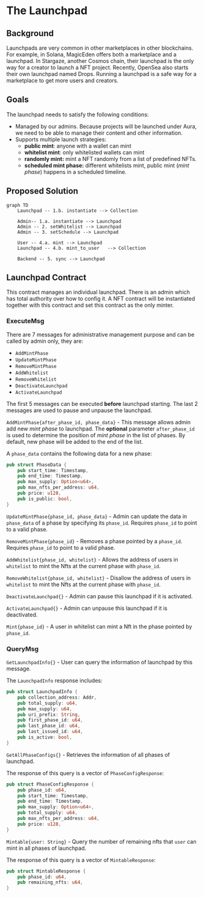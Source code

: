 # The Launchpad
## Background
Launchpads are very common in other marketplaces in other blockchains. For example, in Solana, MagicEden offers both a marketplace and a launchpad. In Stargaze, another Cosmos chain, their launchpad is the only way for a creator to launch a NFT project. Recently, OpenSea also starts their own launchpad named Drops. Running a launchpad is a safe way for a marketplace to get more users and creators.

## Goals
The launchpad needs to satisfy the following conditions:
- Managed by our admins. Because projects will be launched under Aura, we need to be able to manage their content and other information.
- Supports multiple launch strategies:
    - **public mint**: anyone with a wallet can mint
    - **whitelist mint**: only whitelisted wallets can mint
    - **randomly mint:** mint a NFT randomly from a list of predefined NFTs.
    - **scheduled mint phase:** different whitelists mint, public mint (*mint phase*) happens in a scheduled timeline.

## Proposed Solution
```mermaid
graph TD
    Launchpad -- 1.b. instantiate --> Collection

    Admin-- 1.a. instantiate --> Launchpad
	Admin -- 2. setWhitelist --> Launchpad
    Admin -- 3. setSchedule --> Launchpad

    User -- 4.a. mint --> Launchpad
    Launchpad -- 4.b. mint_to_user   --> Collection

    Backend -- 5. sync --> Launchpad
```

## Launchpad Contract
This contract manages an individual launchpad. There is an admin which has total authority over how to config it. A NFT contract will be instantiated together with this contract and set this contract as the only minter.

### ExecuteMsg

There are 7 messages for administrative management purpose and can be called by admin only, they are:
- `AddMintPhase`
- `UpdateMintPhase`
- `RemoveMintPhase`
- `AddWhitelist`
- `RemoveWhitelist`
- `DeactivateLaunchpad`
- `ActivateLaunchpad`

The first 5 messages can be executed **before** launchpad starting. The last 2 messages are used to pause and unpause the launchpad.

`AddMintPhase{after_phase_id, phase_data}` - This message allows admin add new *mint phase* to launchpad. 
The **optional** parameter `after_phase_id` is used to determine the position of *mint phase* in the list of phases. 
By default, new phase will be added to the end of the list.

A `phase_data` contains the following data for a new phase:
```rust
pub struct PhaseData {
    pub start_time: Timestamp,
    pub end_time: Timestamp,
    pub max_supply: Option<u64>,
    pub max_nfts_per_address: u64,
    pub price: u128,
    pub is_public: bool,
}
```

`UpdateMintPhase{phase_id, phase_data}` - Admin can update the data in `phase_data` of a phase by specifying its `phase_id`. 
Requires `phase_id` to point to a valid phase.

`RemoveMintPhase{phase_id}` - Removes a phase pointed by a `phase_id`. Requires `phase_id` to point to a valid phase.

`AddWhitelist{phase_id, whitelist}` - Allows the address of users in `whitelist` to mint the Nfts at the current phase with `phase_id`. 

`RemoveWhitelist{phase_id, whitelist}` - Disallow the address of users in `whitelist` to mint the Nfts at the current phase with `phase_id`.

`DeactivateLaunchpad{}` - Admin can pause this launchpad if it is activated.

`ActivateLaunchpad{}` - Admin can unpause this launchpad if it is deactivated.

`Mint{phase_id}` - A user in whitelist can mint a Nft in the phase pointed by `phase_id`.

### QueryMsg

`GetLaunchpadInfo{}` - User can query the information of launchpad by this message.

The `LaunchpadInfo` response includes:
```rust
pub struct LaunchpadInfo {
    pub collection_address: Addr,
    pub total_supply: u64,
    pub max_supply: u64,
    pub uri_prefix: String,
    pub first_phase_id: u64,
    pub last_phase_id: u64,
    pub last_issued_id: u64,
    pub is_active: bool,
}
```

`GetAllPhaseConfigs{}` - Retrieves the information of all phases of launchpad.

The response of this query is a vector of `PhaseConfigResponse`:
```rust
pub struct PhaseConfigResponse {
    pub phase_id: u64,
    pub start_time: Timestamp,
    pub end_time: Timestamp,
    pub max_supply: Option<u64>,
    pub total_supply: u64,
    pub max_nfts_per_address: u64,
    pub price: u128,
}
```

`Mintable{user: String}` - Query the number of remaining nfts that `user` can mint in all phases of launchpad.

The response of this query is a vector of `MintableResponse`:
```rust
pub struct MintableResponse {
    pub phase_id: u64,
    pub remaining_nfts: u64,
}
```